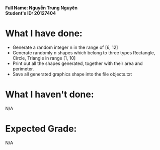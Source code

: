 **Full Name: Nguyễn Trung Nguyên**\
**Student's ID: 20127404**

# What I have done: 
* Generate a random integer n in the range of [6, 12]
* Generate randomly n shapes which belong to three types Rectangle, Circle, Triangle in range [1, 10]
* Print out all the shapes generated, together with their area and perimeter.
* Save all generated graphics shape into the file objects.txt

# What I haven't done:
N/A

# Expected Grade: 
N/A